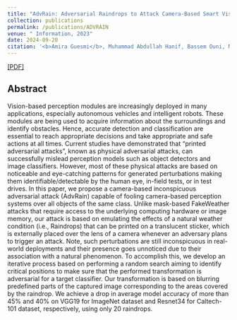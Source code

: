 ```yaml
---
title: "AdvRain: Adversarial Raindrops to Attack Camera-Based Smart Vision Systems"
collection: publications
permalink: /publications/ADVRAIN
venue: " Information, 2023"
date: 2024-09-20
citation: '<b>Amira Guesmi</b>, Muhammad Abdullah Hanif, Bassem Ouni, Muhammad Shafique'
---
```

[[PDF]]([https://ieeexplore.ieee.org/abstract/document/10388324])


## Abstract
Vision-based perception modules are increasingly deployed in many applications, especially autonomous vehicles and intelligent robots. These modules are being used to acquire information about the surroundings and identify obstacles. Hence, accurate detection and classification are essential to reach appropriate decisions and take appropriate and safe actions at all times. Current studies have demonstrated that “printed adversarial attacks”, known as physical adversarial attacks, can successfully mislead perception models such as object detectors and image classifiers. However, most of these physical attacks are based on noticeable and eye-catching patterns for generated perturbations making them identifiable/detectable by the human eye, in-field tests, or in test drives. In this paper, we propose a camera-based inconspicuous adversarial attack (AdvRain) capable of fooling camera-based perception systems over all objects of the same class. Unlike mask-based FakeWeather attacks that require access to the underlying computing hardware or image memory, our attack is based on emulating the effects of a natural weather condition (i.e., Raindrops) that can be printed on a translucent sticker, which is externally placed over the lens of a camera whenever an adversary plans to trigger an attack. Note, such perturbations are still inconspicuous in real-world deployments and their presence goes unnoticed due to their association with a natural phenomenon. To accomplish this, we develop an iterative process based on performing a random search aiming to identify critical positions to make sure that the performed transformation is adversarial for a target classifier. Our transformation is based on blurring predefined parts of the captured image corresponding to the areas covered by the raindrop. We achieve a drop in average model accuracy of more than 45% and 40% on VGG19 for ImageNet dataset and Resnet34 for Caltech-101 dataset, respectively, using only 20 raindrops.
